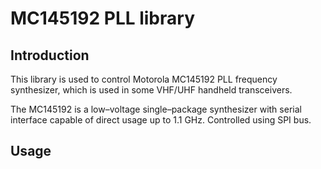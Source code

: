 # MC145192 PLL library

## Introduction

This library is used to control Motorola MC145192 PLL frequency synthesizer, which is
used in some VHF/UHF handheld transceivers.

The MC145192 is a low–voltage single–package synthesizer with serial interface capable 
of direct usage up to 1.1 GHz. Controlled using SPI bus.

## Usage
